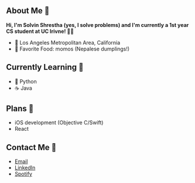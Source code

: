 ## About Me 👋
**Hi, I'm Solvin Shrestha (yes, I solve problems) and I'm currently a 1st year CS student at UC Irivne! 🐜🍴**

- 📍 Los Angeles Metropolitan Area, California
- 🥟 Favorite Food: momos (Nepalese dumplings!)

## Currently Learning 🌱
- 🐍 Python
- ☕ Java
 
## Plans 📖
- iOS development (Objective C/Swift)
- React

## Contact Me 📱
- [Email](shresthasolvin@gmail.com)
- [LinkedIn](https://www.linkedin.com/in/ssolvin/)
- [Spotify](https://open.spotify.com/user/q8a6e672pdb24kyftxn2lo9qn)

<!--
**ssolvin/ssolvin** is a ✨ _special_ ✨ repository because its `README.md` (this file) appears on your GitHub profile.

Here are some ideas to get you started:

- 🔭 I’m currently working on ...
- 🌱 I’m currently learning ...
- 👯 I’m looking to collaborate on ...
- 🤔 I’m looking for help with ...
- 💬 Ask me about ...
- 📫 How to reach me: ...
- 😄 Pronouns: ...
- ⚡ Fun fact: ...
-->
